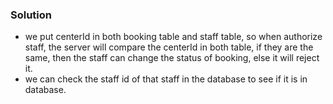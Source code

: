   
### Solution
* we put centerId in both booking table and staff table, so when authorize staff, the server will compare the centerId in both table, if they are the same, then the staff can change the status of booking, else it will reject it.  
* we can check the staff id of that staff in the database to see if it is in database.  

